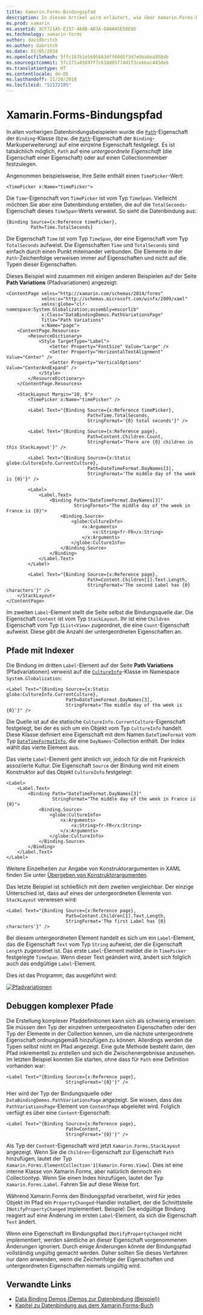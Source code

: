 ```yaml
---
title: Xamarin.Forms-Bindungspfad
description: In diesem Artikel wird erläutert, wie über Xamarin.Forms-Datenbindungen mit der Path-Eigenschaft der Bindungsklasse auf untergeordnete Eigenschaften und Collectionmember zugegriffen werden kann.
ms.prod: xamarin
ms.assetid: 3CF721A5-E157-468B-AD3A-DA0A45E58E8D
ms.technology: xamarin-forms
author: davidbritch
ms.author: dabritch
ms.date: 01/05/2018
ms.openlocfilehash: 5ffc167b1e5695663dff6005f3d7e0ba0ea958db
ms.sourcegitcommit: 5fc171a45697f7c610d65f74d1f3cebbac445de6
ms.translationtype: HT
ms.contentlocale: de-DE
ms.lasthandoff: 11/20/2018
ms.locfileid: "52172105"
---
```

# <a name="xamarinforms-binding-path"></a>Xamarin.Forms-Bindungspfad

In allen vorherigen Datenbindungsbeispielen wurde die [`Path`](xref:Xamarin.Forms.Binding.Path)-Eigenschaft der `Binding`-Klasse (bzw. die [`Path`](xref:Xamarin.Forms.Xaml.BindingExtension.Path)-Eigenschaft der `Binding`-Markuperweiterung) auf eine einzelne Eigenschaft festgelegt. Es ist tatsächlich möglich, `Path` auf eine *untergeordnete Eigenschaft* (die Eigenschaft einer Eigenschaft) oder auf einen Collectionmember festzulegen.

Angenommen beispielsweise, Ihre Seite enthält einen `TimePicker`-Wert:

```xaml
<TimePicker x:Name="timePicker">
```

Die `Time`-Eigenschaft von `TimePicker` ist vom Typ `TimeSpan`. Vielleicht möchten Sie aber eine Datenbindung erstellen, die auf die `TotalSeconds`-Eigenschaft dieses `TimeSpan`-Werts verweist. So sieht die Datenbindung aus:

```xaml
{Binding Source={x:Reference timePicker},
         Path=Time.TotalSeconds}
```

Die Eigenschaft `Time` ist vom Typ `TimeSpan`, der eine Eigenschaft vom Typ `TotalSeconds` aufweist. Die Eigenschaften `Time` und `TotalSeconds` sind einfach durch einen Punkt miteinander verbunden. Die Elemente in der `Path`-Zeichenfolge verweisen immer auf Eigenschaften und nicht auf die Typen dieser Eigenschaften.

Dieses Beispiel wird zusammen mit einigen anderen Beispielen auf der Seite **Path Variations** (Pfadvariationen) angezeigt:

```xaml
<ContentPage xmlns="http://xamarin.com/schemas/2014/forms"
             xmlns:x="http://schemas.microsoft.com/winfx/2009/xaml"
             xmlns:globe="clr-namespace:System.Globalization;assembly=mscorlib"
             x:Class="DataBindingDemos.PathVariationsPage"
             Title="Path Variations"
             x:Name="page">
    <ContentPage.Resources>
        <ResourceDictionary>
            <Style TargetType="Label">
                <Setter Property="FontSize" Value="Large" />
                <Setter Property="HorizontalTextAlignment" Value="Center" />
                <Setter Property="VerticalOptions" Value="CenterAndExpand" />
            </Style>
        </ResourceDictionary>
    </ContentPage.Resources>

    <StackLayout Margin="10, 0">
        <TimePicker x:Name="timePicker" />

        <Label Text="{Binding Source={x:Reference timePicker},
                              Path=Time.TotalSeconds,
                              StringFormat='{0} total seconds'}" />

        <Label Text="{Binding Source={x:Reference page},
                              Path=Content.Children.Count,
                              StringFormat='There are {0} children in this StackLayout'}" />

        <Label Text="{Binding Source={x:Static globe:CultureInfo.CurrentCulture},
                              Path=DateTimeFormat.DayNames[3],
                              StringFormat='The middle day of the week is {0}'}" />

        <Label>
            <Label.Text>
                <Binding Path="DateTimeFormat.DayNames[3]"
                         StringFormat="The middle day of the week in France is {0}">
                    <Binding.Source>
                        <globe:CultureInfo>
                            <x:Arguments>
                                <x:String>fr-FR</x:String>
                            </x:Arguments>
                        </globe:CultureInfo>
                    </Binding.Source>
                </Binding>
            </Label.Text>
        </Label>

        <Label Text="{Binding Source={x:Reference page},
                              Path=Content.Children[1].Text.Length,
                              StringFormat='The second Label has {0} characters'}" />
    </StackLayout>
</ContentPage>
```

Im zweiten `Label`-Element stellt die Seite selbst die Bindungsquelle dar. Die Eigenschaft `Content` ist vom Typ `StackLayout`. Ihr ist eine `Children` Eigenschaft vom Typ `IList<View>` zugeordnet, die eine `Count`-Eigenschaft aufweist. Diese gibt die Anzahl der untergeordneten Eigenschaften an.

## <a name="paths-with-indexers"></a>Pfade mit Indexer

Die Bindung im dritten `Label`-Element auf der Seite **Path Variations** (Pfadvariationen) verweist auf die [`CultureInfo`](xref:System.Globalization.CultureInfo)-Klasse im Namespace `System.Globalization`:

```xaml
<Label Text="{Binding Source={x:Static globe:CultureInfo.CurrentCulture},
                      Path=DateTimeFormat.DayNames[3],
                      StringFormat='The middle day of the week is {0}'}" />
```

Die Quelle ist auf die statische `CultureInfo.CurrentCulture`-Eigenschaft festgelegt, bei der es sich um ein Objekt vom Typ `CultureInfo` handelt. Diese Klasse definiert eine Eigenschaft mit dem Namen `DateTimeFormat` vom Typ [`DateTimeFormatInfo`](xref:System.Globalization.DateTimeFormatInfo), die eine `DayNames`-Collection enthält. Der Index wählt das vierte Element aus.

Das vierte `Label`-Element geht ähnlich vor, jedoch für die mit Frankreich assoziierte Kultur. Die Eigenschaft `Source` der Bindung wird mit einem Konstruktor auf das Objekt `CultureInfo` festgelegt:

```xaml
<Label>
    <Label.Text>
        <Binding Path="DateTimeFormat.DayNames[3]"
                 StringFormat="The middle day of the week in France is {0}">
            <Binding.Source>
                <globe:CultureInfo>
                    <x:Arguments>
                        <x:String>fr-FR</x:String>
                    </x:Arguments>
                </globe:CultureInfo>
            </Binding.Source>
        </Binding>
    </Label.Text>
</Label>
```

Weitere Einzelheiten zur Angabe von Konstruktorargumenten in XAML finden Sie unter [Übergeben von Konstruktorargumenten](~/xamarin-forms/xaml/passing-arguments.md#constructor_arguments).

Das letzte Beispiel ist schließlich mit dem zweiten vergleichbar. Der einzige Unterschied ist, dass auf eines der untergeordneten Elemente von `StackLayout` verwiesen wird:

```xaml
<Label Text="{Binding Source={x:Reference page},
                      Path=Content.Children[1].Text.Length,
                      StringFormat='The first Label has {0} characters'}" />
```

Bei diesem untergeordneten Element handelt es sich um ein `Label`-Element, das die Eigenschaft `Text` vom Typ `String` aufweist, der die Eigenschaft `Length` zugeordnet ist. Das erste `Label`-Element meldet die in `TimePicker` festgelegte `TimeSpan`. Wenn dieser Text geändert wird, ändert sich folglich auch das endgültige `Label`-Element.

Dies ist das Programm, das ausgeführt wird:

[![Pfadvariationen](binding-path-images/pathvariations-small.png "Pfadvariationen")](binding-path-images/pathvariations-large.png#lightbox "Pfadvariationen")

## <a name="debugging-complex-paths"></a>Debuggen komplexer Pfade

Die Erstellung komplexer Pfaddefinitionen kann sich als schwierig erweisen: Sie müssen den Typ der einzelnen untergeordneten Eigenschaften oder den Typ der Elemente in der Collection kennen, um die nächste untergeordnete Eigenschaft ordnungsgemäß hinzufügen zu können. Allerdings werden die Typen selbst nicht im Pfad angezeigt. Eine gute Methode besteht darin, den Pfad inkrementell zu erstellen und sich die Zwischenergebnisse anzusehen. Im letzten Beispiel konnten Sie starten, ohne dass für `Path` eine Definition vorhanden war:

```xaml
<Label Text="{Binding Source={x:Reference page},
                      StringFormat='{0}'}" />
```

Hier wird der Typ der Bindungsquelle oder `DataBindingDemos.PathVariationsPage` angezeigt. Sie wissen, dass das `PathVariationsPage`-Element von `ContentPage` abgeleitet wird. Folglich verfügt es über eine `Content`-Eigenschaft:

```xaml
<Label Text="{Binding Source={x:Reference page},
                      Path=Content,
                      StringFormat='{0}'}" />
```

Als Typ der `Content`-Eigenschaft wird jetzt `Xamarin.Forms.StackLayout` angezeigt. Wenn Sie die `Children`-Eigenschaft zur Eigenschaft `Path` hinzufügen, lautet der Typ `Xamarin.Forms.ElementCollection'1[Xamarin.Forms.View]`. Dies ist eine interne Klasse von Xamarin.Forms, aber natürlich dennoch ein Collectiontyp. Wenn Sie einen Index hinzufügen, lautet der Typ `Xamarin.Forms.Label`. Fahren Sie auf diese Weise fort.

Während Xamarin.Forms den Bindungspfad verarbeitet, wird für jedes Objekt im Pfad ein `PropertyChanged`-Handler installiert, der die Schnittstelle `INotifyPropertyChanged` implementiert. Beispiel: Die endgültige Bindung reagiert auf eine Änderung im ersten `Label`-Element, da sich die Eigenschaft `Text` ändert.

Wenn eine Eigenschaft im Bindungspfad `INotifyPropertyChanged` nicht implementiert, werden sämtliche an dieser Eigenschaft vorgenommenen Änderungen ignoriert. Durch einige Änderungen könnte der Bindungspfad vollständig ungültig gemacht werden. Daher sollten Sie dieses Verfahren nur dann anwenden, wenn die Zeichenfolge der Eigenschaften und untergeordneten Eigenschaften niemals ungültig wird.



## <a name="related-links"></a>Verwandte Links

- [Data Binding Demos (Demos zur Datenbindung (Beispiel))](https://developer.xamarin.com/samples/xamarin-forms/DataBindingDemos/)
- [Kapitel zu Datenbindung aus dem Xamarin.Forms-Buch](~/xamarin-forms/creating-mobile-apps-xamarin-forms/summaries/chapter16.md)
